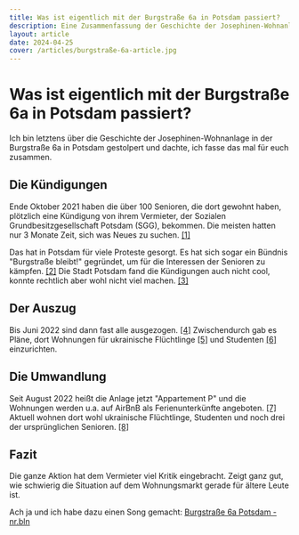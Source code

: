 ```yaml
---
title: Was ist eigentlich mit der Burgstraße 6a in Potsdam passiert?
description: Eine Zusammenfassung der Geschichte der Josephinen-Wohnanlage in der Burgstraße 6a in Potsdam und was mit den Senioren passiert ist, die dort gewohnt haben.
layout: article
date: 2024-04-25
cover: /articles/burgstraße-6a-article.jpg
---
```


# Was ist eigentlich mit der Burgstraße 6a in Potsdam passiert?

Ich bin letztens über die Geschichte der Josephinen-Wohnanlage in der Burgstraße 6a in Potsdam gestolpert und dachte, ich fasse das mal für euch zusammen.

## Die Kündigungen

Ende Oktober 2021 haben die über 100 Senioren, die dort gewohnt haben, plötzlich eine Kündigung von ihrem Vermieter, der Sozialen Grundbesitzgesellschaft Potsdam (SGG), bekommen. Die meisten hatten nur 3 Monate Zeit, sich was Neues zu suchen. [[1]](https://www.maz-online.de/lokales/potsdam/senioren-geschockt-allen-mietern-der-josephinen-anlage-in-potsdam-gekuendigt-63VP7RN3FEZ2VDNNEUCQEL5AKY.html)

Das hat in Potsdam für viele Proteste gesorgt. Es hat sich sogar ein Bündnis "Burgstraße bleibt!" gegründet, um für die Interessen der Senioren zu kämpfen. [[2]](https://www.burgstrasse-bleibt.de) Die Stadt Potsdam fand die Kündigungen auch nicht cool, konnte rechtlich aber wohl nicht viel machen. [[3]](https://www.tagesspiegel.de/potsdam/landeshauptstadt/vom-seniorenheim-zum-geisterhaus-7987435.html)

## Der Auszug

Bis Juni 2022 sind dann fast alle ausgezogen. [[4]](https://www.blickpunkt-brandenburg.de/nachrichten/artikel/nur-noch-wenige-mieter-in-der-josephinen-wohnanlage) Zwischendurch gab es Pläne, dort Wohnungen für ukrainische Flüchtlinge [[5]](https://www.maz-online.de/lokales/potsdam/potsdamer-wohnanlage-burgstrasse-soll-gefluechtete-aus-der-ukraine-aufnehmen-VRFQK2PP77Q452U3S3ZHRV63ZQ.html) und Studenten [[6]](https://www.maz-online.de/lokales/potsdam/umkaempfte-josephinen-wohnanlage-in-potsdam-kommen-jetzt-die-studierenden-T6AXUGDCUB4QJVT4SKCEBPFKJA.html) einzurichten.

## Die Umwandlung 

Seit August 2022 heißt die Anlage jetzt "Appartement P" und die Wohnungen werden u.a. auf AirBnB als Ferienunterkünfte angeboten. [[7]](https://www.rbb24.de/panorama/beitrag/2022/08/potsdam-josephinen-anlage-senioren-airbnb-ferienunterkunft.html) Aktuell wohnen dort wohl ukrainische Flüchtlinge, Studenten und noch drei der ursprünglichen Senioren. [[8]](https://www.tagesspiegel.de/potsdam/landeshauptstadt/appartement-p-statt-josephinen-anlage-umstrittenes-hochhaus-wieder-voll-belegt--aber-die-kritik-am-betreiber-bleibt-10510840.html)

## Fazit

Die ganze Aktion hat dem Vermieter viel Kritik eingebracht. Zeigt ganz gut, wie schwierig die Situation auf dem Wohnungsmarkt gerade für ältere Leute ist. 

Ach ja und ich habe dazu einen Song gemacht: [Burgstraße 6a Potsdam - nr.bln](https://www.youtube.com/watch?v=SydbAWehZCw)